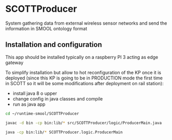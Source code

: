 # SCOTTProducer

System gathering data from external wireless sensor networks and send the information in SMOOL ontology format

## Installation and configuration

This app should be installed typically on a raspberry PI 3 acting as edge gateway 

To simplify installation but allow to hot reconfiguration of the KP once it is deployed (since this KP is going to be in PRODUCTION mode the first time in SCOTT so it will be some modifications after deployment on rail station):
- install java 8 o upper
- change config in java classes and compile
- run as java app

```sh
cd ~/runtime-smool/SCOTTProducer

javac -d bin -cp bin:lib/* src/SCOTTProducer/logic/ProducerMain.java

java -cp bin:lib/* SCOTTProducer.logic.ProducerMain
```